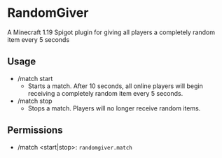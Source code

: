 # RandomGiver
A Minecraft 1.19 Spigot plugin for giving all players a completely random item every 5 seconds

## Usage
- /match start
  - Starts a match. After 10 seconds, all online players will begin receiving a completely random item every 5 seconds.
- /match stop
  - Stops a match. Players will no longer receive random items.

## Permissions
- /match <start|stop>: `randomgiver.match`
